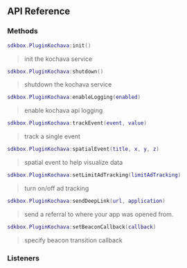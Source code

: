 ## API Reference

### Methods
```lua
sdkbox.PluginKochava:init()
```
> init the kochava service

```lua
sdkbox.PluginKochava:shutdown()
```
> shutdown the kochava service

```lua
sdkbox.PluginKochava:enableLogging(enabled)
```
> enable kochava api logging

```lua
sdkbox.PluginKochava:trackEvent(event, value)
```
> track a single event

```lua
sdkbox.PluginKochava:spatialEvent(title, x, y, z)
```
> spatial event to help visualize data

```lua
sdkbox.PluginKochava:setLimitAdTracking(limitAdTracking)
```
> turn on/off ad tracking

```lua
sdkbox.PluginKochava:sendDeepLink(url, application)
```
> send a referral to where your app was opened from.

```lua
sdkbox.PluginKochava:setBeaconCallback(callback)
```
> specify beacon transition callback


### Listeners

